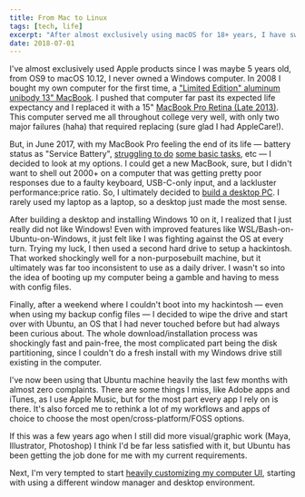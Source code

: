 ```yaml
---
title: From Mac to Linux
tags: [tech, life]
excerpt: "After almost exclusively using macOS for 18+ years, I have switched to Linux"
date: 2018-07-01
---
```


I've almost exclusively used Apple products since I was maybe 5 years old, from OS9 to macOS 10.12, I never owned a Windows computer. In 2008 I bought my own computer for the first time, a ["Limited Edition" aluminum unibody 13" MacBook](https://en.wikipedia.org/wiki/MacBook#2nd_generation:_Aluminum_Unibody). I pushed that computer far past its expected life expectancy and I replaced it with a 15" [MacBook Pro Retina (Late 2013)](https://en.wikipedia.org/wiki/MacBook_Pro#Third_generation). This computer served me all throughout college very well, with only two major failures (haha) that required replacing (sure glad I had AppleCare!).

But, in June 2017, with my MacBook Pro feeling the end of its life — battery status as "Service Battery", [struggling to do](https://twitter.com/nathanwentworth/status/1011275192750964742) [some basic tasks](https://twitter.com/nathanwentworth/status/1001537989539921921), etc — I decided to look at my options. I could get a new MacBook, sure, but I didn't want to shell out 2000+ on a computer that was getting pretty poor responses due to a faulty keyboard, USB-C-only input, and a lackluster performance:price ratio. So, I ultimately decided to [build a desktop PC](/setup). I rarely used my laptop as a laptop, so a desktop just made the most sense.

After building a desktop and installing Windows 10 on it, I realized that I just really did not like Windows! Even with improved features like WSL/Bash-on-Ubuntu-on-Windows, it just felt like I was fighting against the OS at every turn. Trying my luck, I then used a second hard drive to setup a hackintosh. That worked shockingly well for a non-purposebuilt machine, but it ultimately was far too inconsistent to use as a daily driver. I wasn't so into the idea of booting up my computer being a gamble and having to mess with config files.

Finally, after a weekend where I couldn't boot into my hackintosh — even when using my backup config files — I decided to wipe the drive and start over with Ubuntu, an OS that I had never touched before but had always been curious about. The whole download/installation process was shockingly fast and pain-free, the most complicated part being the disk partitioning, since I couldn't do a fresh install with my Windows drive still existing in the computer.

I've now been using that Ubuntu machine heavily the last few months with almost zero complaints. There are some things I miss, like Adobe apps and iTunes, as I use Apple Music, but for the most part every app I rely on is there. It's also forced me to rethink a lot of my workflows and apps of choice to choose the most open/cross-platform/FOSS options.

If this was a few years ago when I still did more visual/graphic work (Maya, Illustrator, Photoshop) I think I'd be far less satisfied with it, but Ubuntu has been getting the job done for me with my current requirements.

Next, I'm very tempted to start [heavily customizing my computer UI](https://www.reddit.com/r/unixporn/), starting with using a different window manager and desktop environment.